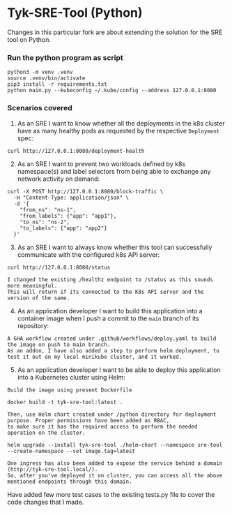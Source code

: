 # Tyk-SRE-Tool (Python)

Changes in this particular fork are about extending the solution for the SRE tool on Python.

### Run the python program as script
```
python3 -m venv .venv
source .venv/bin/activate
pip3 install -r requirements.txt
python main.py --kubeconfig ~/.kube/config --address 127.0.0.1:8080
```

### Scenarios covered

1. As an SRE I want to know whether all the deployments in the k8s cluster have as many healthy pods as requested by the respective `Deployment` spec:

```
curl http://127.0.0.1:8080/deployment-health
```

2. As an SRE I want to prevent two workloads defined by k8s namespace(s) and label selectors from being able to exchange any network activity on demand:

```
curl -X POST http://127.0.0.1:8080/block-traffic \
  -H "Content-Type: application/json" \
  -d '{
    "from_ns": "ns-1",
    "from_labels": {"app": "app1"},
    "to_ns": "ns-2",
    "to_labels": {"app": "app2"}
  }'
```

3. As an SRE I want to always know whether this tool can successfully communicate with the configured k8s API server:

```
curl http://127.0.0.1:8080/status

I changed the existing /healthz endpoint to /status as this sounds more meaningful.
This will return if its connected to the K8s API server and the version of the same.
```

4. As an application developer I want to build this application into a container image when I push a commit to the `main` branch of its repository:

```
A GHA workflow created under .github/workflows/deploy.yaml to build the image on push to main branch.
As an addon, I have also added a step to perform helm deployment, to test it out on my local minikube cluster, and it worked.
```

5. As an application developer I want to be able to deploy this application into a Kubernetes cluster using Helm:

```
Build the image using present Dockerfile

docker build -t tyk-sre-tool:latest .

Then, use Helm chart created under /python directory for deployment purpose. Proper permissions have been added as RBAC,
to make sure it has the required access to perform the needed operation on the cluster.

helm upgrade --install tyk-sre-tool ./helm-chart --namespace sre-tool --create-namespace --set image.tag=latest

One ingress has also been added to expose the service behind a domain (http://tyk-sre-tool.local/). 
So, after you've deployed it on cluster, you can access all the above mentioned endpoints through this domain.
```

Have added few more test cases to the existing tests.py file to cover the code changes that I made.
